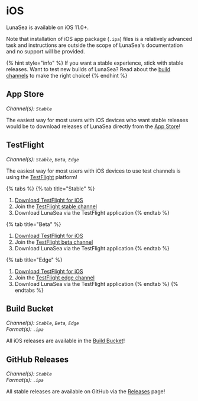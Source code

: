 # iOS

LunaSea is available on iOS 11.0+.

Note that installation of iOS app package (`.ipa`) files is a relatively advanced task and instructions are outside the scope of LunaSea's documentation and no support will be provided.

{% hint style="info" %}
If you want a stable experience, stick with stable releases. Want to test new builds of LunaSea? Read about the [build channels](../getting-started/build-channels.md) to make the right choice!
{% endhint %}

## App Store

_Channel(s): `Stable`_

The easiest way for most users with iOS devices who want stable releases would be to download releases of LunaSea directly from the [App Store](https://www.crushcodeworks.com/freesea/appstore)!

## TestFlight

_Channel(s): `Stable`, `Beta`, `Edge`_

The easiest way for most users with iOS devices to use test channels is using the [TestFlight](https://apps.apple.com/app/testflight/id899247664) platform!

{% tabs %}
{% tab title="Stable" %}
1. [Download TestFlight for iOS](https://apps.apple.com/app/testflight/id899247664)
2. Join the [TestFlight stable channel](https://www.crushcodeworks.com/freesea/testflight/stable)
3. Download LunaSea via the TestFlight application
{% endtab %}

{% tab title="Beta" %}
1. [Download TestFlight for iOS](https://apps.apple.com/app/testflight/id899247664)
2. Join the [TestFlight beta channel](https://www.crushcodeworks.com/freesea/testflight/beta)
3. Download LunaSea via the TestFlight application
{% endtab %}

{% tab title="Edge" %}
1. [Download TestFlight for iOS](https://apps.apple.com/app/testflight/id899247664)
2. Join the [TestFlight edge channel](https://www.crushcodeworks.com/freesea/testflight/edge)
3. Download LunaSea via the TestFlight application
{% endtab %}
{% endtabs %}

## Build Bucket

_Channel(s): `Stable`, `Beta`, `Edge`_\
_Format(s): `.ipa`_

All iOS releases are available in the [Build Bucket](https://builds.crushcodeworks.com/freesea/#latest/)!

## GitHub Releases

_Channel(s): `Stable`_\
_Format(s): `.ipa`_

All stable releases are available on GitHub via the [Releases](https://github.com/JagandeepBrar/LunaSea/releases) page!

